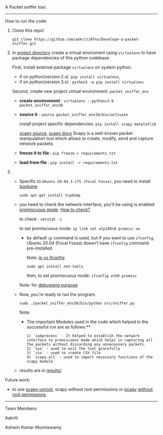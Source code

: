 A Packet sniffer tool.


------

How to run the code:

1. Clone this repo!

   `git clone https://github.com/aakriti0fnu/Develope-a-packet-sniffer.git`

2. In [project directory](./) create a virtual enviroment using `virtualenv` to have package dependencies of this python codebase.
    
   First, install external package `virtualenv` on system python.  
    - if on python(version 2.x) :`pip install virtualenv`, 
    - if on python(version 3.x) : `python3 -m pip install virtualenv`
   
   Second, create new project virtual environment: `packet_sniffer_env`

   - **create environment** : `virtualenv --python=3.8 packet_sniffer_env38`
   - **source it**          : `source packet_sniffer_env38/bin/activate`
   
      
      install project specific dependencies: `pip install scapy matplotlib`

      [scapy source](https://github.com/secdev/scapy), 
      [scapy docs](https://scapy.readthedocs.io/en/latest/introduction.html)
      Scapy is a well-known packet manipulation tool which allows to create, modify, send and capture network packets.

   
   - **freeze it to file** : `pip freeze > requirements.txt`
   - **load from file**    : `pip install -r requirements.txt`
   


3. 
   - Specific to `Ubuntu 20.04.3 LTS (Focal Fossa)`, you need to install [tcpdump](http://manpages.ubuntu.com/manpages/trusty/man8/tcpdump.8.html)
 
     `sudo apt-get install tcpdump`

   - you need to check the network-interface, you'll be using is enabled [promiscuous mode](https://www.thegeekdiary.com/how-to-configure-interface-in-promiscuous-mode-in-centos-rhel/). [How to check?](https://tots.1o24.org/how-to-check-if-promiscuous-mode-is-enabled-on-network-interface-in-linux/)
     
     to check : `netstat -i`

     to set promiscuous mode: `ip link set wlp108s0 promisc on`

      - by default `ip` command is used, but if you want to use `ifconfig`, Ubuntu 20.04 (Focal Fossa) doesn’t have `ifconfig` command pre-installed. 

         Note: [ip vs ifconfig](https://computingforgeeks.com/ifconfig-vs-ip-usage-guide-on-linux/)

         `sudo apt install net-tools`
         
         then, to set promiscuous mode: `ifconfig eth0 promisc`
      
      Note: for [debugging purpose](https://askubuntu.com/questions/430355/configure-a-network-interface-into-promiscuous-mode)    
   - Now, you're ready to run the program.

      `sudo ./packet_sniffer_env38/bin/python src/sniffer.py `
   
     Note:
      - The important Modules used in the code which helped in the successful run are as follows:**

            1) `subprocess` - It helped to establish the network interface to promiscuous mode which helps in capturing all the packets without discarding any unnecessary packets.
            2) `sys` - used to exit the tool gracefully
            3) `csv` - used to create CSV file
            4) `scapy.all` - used to import necessary functions of the scapy module

   - results are in [results/](./results/)   

Future work:
- to use [scapy-unroot](https://github.com/scapy-unroot/scapy_unroot), scapy without root permissions
  or [pcapy](https://github.com/helpsystems/pcapy) [without root permissions](https://medium.com/@badbot/safe-packet-capture-python-without-sudo-b08c4c4e531).
----

Team Members:

Aakriti

Ashwin Kumar Munniswamy

